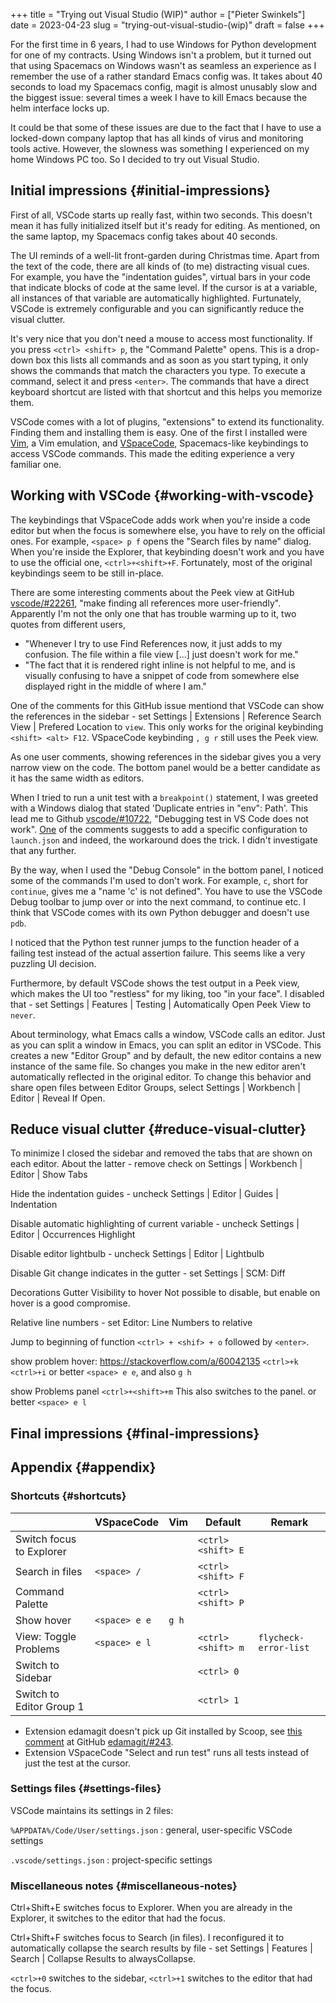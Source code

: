 +++
title = "Trying out Visual Studio (WIP)"
author = ["Pieter Swinkels"]
date = 2023-04-23
slug = "trying-out-visual-studio-(wip)"
draft = false
+++

For the first time in 6 years, I had to use Windows for Python development for
one of my contracts. Using Windows isn't a problem, but it turned out that using
Spacemacs on Windows wasn't as seamless an experience as I remember the use of a
rather standard Emacs config was. It takes about 40 seconds to load my Spacemacs
config, magit is almost unusably slow and the biggest issue: several times a
week I have to kill Emacs because the helm interface locks up.

It could be that some of these issues are due to the fact that I have to use a
locked-down company laptop that has all kinds of virus and monitoring tools
active. However, the slowness was something I experienced on my home Windows PC
too. So I decided to try out Visual Studio.


## Initial impressions {#initial-impressions}

First of all, VSCode starts up really fast, within two seconds. This doesn't
mean it has fully initialized itself but it's ready for editing. As mentioned,
on the same laptop, my Spacemacs config takes about 40 seconds.

The UI reminds of a well-lit front-garden during Christmas time. Apart from the
text of the code, there are all kinds of (to me) distracting visual cues. For
example, you have the "indentation guides", virtual bars in your code that
indicate blocks of code at the same level. If the cursor is at a variable, all
instances of that variable are automatically highlighted. Furtunately, VSCode is
extremely configurable and you can significantly reduce the visual clutter.

It's very nice that you don't need a mouse to access most functionality. If you
press `<ctrl> <shift> p`, the "Command Palette" opens. This is a drop-down box
this lists all commands and as soon as you start typing, it only shows the
commands that match the characters you type. To execute a command, select it and
press `<enter>`. The commands that have a direct keyboard shortcut are listed
with that shortcut and this helps you memorize them.

VSCode comes with a lot of plugins, "extensions" to extend its functionality.
Finding them and installing them is easy. One of the first I installed were [Vim](https://github.com/VSCodeVim/Vim),
a Vim emulation, and [VSpaceCode](https://vspacecode.github.io/), Spacemacs-like keybindings to access VSCode
commands. This made the editing experience a very familiar one.


## Working with VSCode {#working-with-vscode}

The keybindings that VSpaceCode adds work when you're inside a code editor but when
the focus is somewhere else, you have to rely on the official ones. For example,
`<space> p f` opens the "Search files by name" dialog. When you're inside the
Explorer, that keybinding doesn't work and you have to use the official one,
`<ctrl>+<shift>+F`. Fortunately, most of the original keybindings seem to be
still in-place.

There are some interesting comments about the Peek view at GitHub [vscode/#22261](https://github.com/microsoft/vscode/issues/22261),
"make finding all references more user-friendly". Apparently I'm not the only
one that has trouble warming up to it, two quotes from different users,

-   "Whenever I try to use Find References now, it just adds to my confusion. The
    file within a file view [...] just doesn't work for me."
-   "The fact that it is rendered right inline is not helpful to me, and is
    visually confusing to have a snippet of code from somewhere else displayed
    right in the middle of where I am."

One of the comments for this GitHub issue mentiond that VSCode can show the
references in the sidebar - set Settings | Extensions | Reference Search View |
Prefered Location to `view`. This only works for the original keybinding
`<shift> <alt> F12`. VSpaceCode keybinding `, g r` still uses the Peek view.

As one user comments, showing references in the sidebar gives you a very narrow
view on the code. The bottom panel would be a better candidate as it has the
same width as editors.

When I tried to run a unit test with a `breakpoint()` statement, I was greeted
with a Windows dialog that stated 'Duplicate entries in "env": Path'. This lead
me to Github [vscode/#10722](https://github.com/microsoft/vscode-python/issues/10722), "Debugging test in VS Code does not work". [One](https://github.com/microsoft/vscode-python/issues/10722#issuecomment-618936241) of
the comments suggests to add a specific configuration to `launch.json` and
indeed, the workaround does the trick. I didn't investigate that any further.

By the way, when I used the "Debug Console" in the bottom panel, I noticed some
of the commands I'm used to don't work. For example, `c`, short for `continue`,
gives me a "name 'c' is not defined". You have to use the VSCode Debug toolbar
to jump over or into the next command, to continue etc. I think that VSCode
comes with its own Python debugger and doesn't use `pdb`.

I noticed that the Python test runner jumps to the function header of a failing
test instead of the actual assertion failure. This seems like a very puzzling UI
decision.

Furthermore, by default VSCode shows the test output in a Peek view, which makes
the UI too "restless" for my liking, too "in your face". I disabled that - set
Settings | Features | Testing | Automatically Open Peek View to `never`.

About terminology, what Emacs calls a window, VSCode calls an editor. Just as
you can split a window in Emacs, you can split an editor in VSCode. This creates
a new "Editor Group" and by default, the new editor contains a new instance of
the same file. So changes you make in the new editor aren't automatically
reflected in the original editor. To change this behavior and share open files
between Editor Groups, select Settings | Workbench | Editor | Reveal If Open.


## Reduce visual clutter {#reduce-visual-clutter}

To minimize I closed the sidebar and removed the tabs that are shown on each
editor. About the latter - remove check on Settings | Workbench | Editor | Show
Tabs

Hide the indentation guides - uncheck Settings | Editor | Guides | Indentation

Disable automatic highlighting of current variable - uncheck Settings | Editor |
Occurrences Highlight

Disable editor lightbulb - uncheck Settings | Editor | Lightbulb

Disable Git change indicates in the gutter - set Settings | SCM: Diff

Decorations Gutter Visibility to hover Not possible to disable, but enable on
hover is a good compromise.

Relative line numbers - set Editor: Line Numbers to relative

Jump to beginning of function `<ctrl> + <shif> + o` followed by `<enter>`.

show problem hover: <https://stackoverflow.com/a/60042135> `<ctrl>+k <ctrl>+i`
or better `<space> e e`, and also `g h`

show Problems panel `<ctrl>+<shift>+m` This also switches to the panel.
or better `<space> e l`


## Final impressions {#final-impressions}


## Appendix {#appendix}


### Shortcuts {#shortcuts}

|                          | VSpaceCode    | Vim   | Default            | Remark                |
|--------------------------|---------------|-------|--------------------|-----------------------|
| Switch focus to Explorer |               |       | `<ctrl> <shift> E` |                       |
| Search in files          | `<space> /`   |       | `<ctrl> <shift> F` |                       |
| Command Palette          |               |       | `<ctrl> <shift> P` |                       |
| Show hover               | `<space> e e` | `g h` |                    |                       |
| View: Toggle Problems    | `<space> e l` |       | `<ctrl> <shift> m` | `flycheck-error-list` |
| Switch to Sidebar        |               |       | `<ctrl> 0`         |                       |
| Switch to Editor Group 1 |               |       | `<ctrl> 1`         |                       |

-   Extension edamagit doesn't pick up Git installed by Scoop, see [this comment](https://github.com/kahole/edamagit/issues/243#issuecomment-1478904138) at
    GitHub [edamagit/#243](https://github.com/kahole/edamagit/issues/243#issuecomment-1478904138).
-   Extension VSpaceCode "Select and run test" runs all tests instead of just the
    test at the cursor.


### Settings files {#settings-files}

VSCode maintains its settings in 2 files:

`%APPDATA%/Code/User/settings.json`
: general, user-specific VSCode settings

`.vscode/settings.json`
: project-specific settings


### Miscellaneous notes {#miscellaneous-notes}

Ctrl+Shift+E switches focus to Explorer. When you are already in the Explorer,
it switches to the editor that had the focus.

Ctrl+Shift+F switches focus to Search (in files). I reconfigured it to
automatically collapse the search results by file - set Settings | Features |
Search | Collapse Results to alwaysCollapse.

`<ctrl>+0` switches to the sidebar, `<ctrl>+1` switches to the editor that had
the focus.

